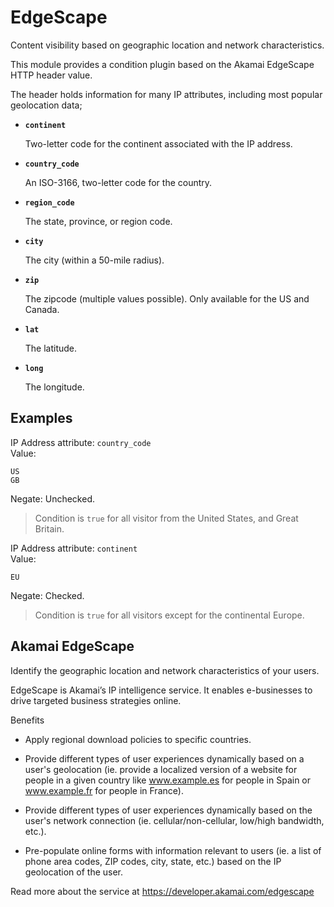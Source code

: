 # EdgeScape

Content visibility based on geographic location and network characteristics.

This module provides a condition plugin based on the Akamai EdgeScape HTTP 
header value.

The header holds information for many IP attributes, including most popular 
geolocation data;

- **`continent`**

  Two-letter code for the continent associated with the IP address.

- **`country_code`**

  An ISO-3166, two-letter code for the country.

- **`region_code`**

  The state, province, or region code.

- **`city`**

  The city (within a 50-mile radius).

- **`zip`**

  The zipcode (multiple values possible). Only available for the US and Canada.

- **`lat`**

  The latitude.

- **`long`**

  The longitude.


## Examples

IP Address attribute: `country_code`  
Value:  
```
US
GB
```
Negate: Unchecked.

> Condition is `true` for all visitor from the United States, and Great Britain.


IP Address attribute: `continent`  
Value:  
```
EU
```
Negate: Checked.

> Condition is `true` for all visitors except for the continental Europe.




## Akamai EdgeScape

Identify the geographic location and network characteristics of your users.

EdgeScape is Akamai’s IP intelligence service. It enables e-businesses to drive 
targeted business strategies online.

Benefits
- Apply regional download policies to specific countries.

- Provide different types of user experiences dynamically based on a user's 
  geolocation (ie. provide a localized version of a website for people in 
  a given country like www.example.es for people in Spain or www.example.fr 
  for people in France).

- Provide different types of user experiences dynamically based on the user's 
  network connection (ie. cellular/non-cellular, low/high bandwidth, etc.).

- Pre-populate online forms with information relevant to users (ie. a list of 
  phone area codes, ZIP codes, city, state, etc.) based on the IP geolocation 
  of the user.

Read more about the service at https://developer.akamai.com/edgescape
